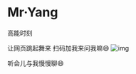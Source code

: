 # Mr·Yang

高能时刻
<!--more-->
让网页跳起舞来
扫码加我来问我嘛😄
![img](https://cdn.jsdelivr.net/gh/ybrc/ybrc.github.io@source/img/weplay.jpg)

听会儿与我慢慢聊😄

<script src=https://cdn.jsdelivr.net/gh/ybrc/ybrc.github.io@source/js/carnival/carnival.js></script>

